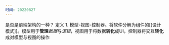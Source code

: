 ```yaml
---
时间: 20220827
---
```

是否是前端架构的一种？
定义
	1. 模型-视图-控制器。将软件分解为组件的[[设计模式]]。模型用于**管理***数据*与*逻辑*，视图用于将数据**转化**成UI，控制器将交互**转化**成对模型与视图的操作
